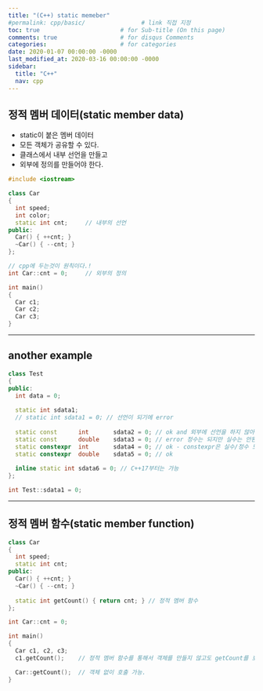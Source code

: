 ```yaml
---
title: "(C++) static memeber"
#permalink: cpp/basic/                # link 직접 지정
toc: true                       # for Sub-title (On this page)
comments: true                  # for disqus Comments
categories:                     # for categories
date: 2020-01-07 00:00:00 -0000
last_modified_at: 2020-03-16 00:00:00 -0000
sidebar:
  title: "C++"
  nav: cpp
---
```


## 정적 멤버 데이터(static member data)

* static이 붙은 멤버 데이터
* 모든 객체가 공유할 수 있다.
* 클래스에서 내부 선언을 만들고
* 외부에 정의를 만들어야 한다.

```cpp
#include <iostream>

class Car
{
  int speed;
  int color;
  static int cnt;     // 내부의 선언
public:
  Car() { ++cnt; }
  ~Car() { --cnt; }
};

// cpp에 두는것이 원칙이다.!
int Car::cnt = 0;     // 외부의 정의

int main()
{
  Car c1;
  Car c2;
  Car c3;
}
```

---

## another example

```cpp
class Test
{
public:
  int data = 0;
  
  static int sdata1;
  // static int sdata1 = 0; // 선언이 되기에 error 
  
  static const      int       sdata2 = 0; // ok and 외부에 선언을 하지 않아도 됨.
  static const      double    sdata3 = 0; // error 정수는 되지만 실수는 안된다.
  static constexpr  int       sdata4 = 0; // ok - constexpr은 실수/정수 모두 가능
  static constexpr  double    sdata5 = 0; // ok
  
  inline static int sdata6 = 0; // C++17부터는 가능
};

int Test::sdata1 = 0;
```

---

## 정적 멤버 함수(static member function)

```cpp
class Car
{
  int speed;
  static int cnt;
public:
  Car() { ++cnt; }
  ~Car() { --cnt; }
  
  static int getCount() { return cnt; } // 정적 멤버 함수
};

int Car::cnt = 0;

int main()
{
  Car c1, c2, c3;
  c1.getCount();    // 정적 멤버 함수를 통해서 객체를 만들지 않고도 getCount를 호출하고 싶다.

  Car::getCount();  // 객체 없이 호출 가능.
}
```